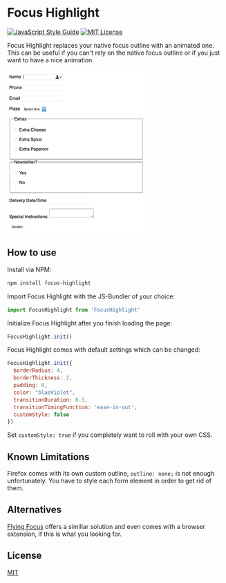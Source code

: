 # Focus Highlight

[![JavaScript Style Guide](https://img.shields.io/badge/code_style-standard-brightgreen.svg)](https://standardjs.com)
[![MIT License](https://img.shields.io/badge/License-MIT-blue.svg)](./LICENSE.md)

Focus Highlight replaces your native focus outline with an animated one. This can be useful if you can't rely on the native focus outline or if you just want to have a nice animation.

![Focus Highlight](./focus_highlight.gif)


## How to use

Install via NPM:
```bash
npm install focus-highlight
```

Import Focus Highlight with the JS-Bundler of your choice:
```javascript
import FocusHighlight from 'FocusHighlight'
```

Initialize Focus Highlight after you finish loading the page:
```javascript
FocusHighlight.init()
```

Focus Highlight comes with default settings which can be changed:
```javascript
FocusHighlight.init({
  borderRadius: 4,
  borderThickness: 2,
  padding: 0,
  color: "blueViolet",
  transitionDuration: 0.3,
  transitionTimingFunction: 'ease-in-out',
  customStyle: false
})
```
Set `customStyle: true` if you completely want to roll with your own CSS.

## Known Limitations

Firefox comes with its own custom outline, `outline: none;` is not enough unfortunately. You have to style each form element in order to get rid of them.

## Alternatives

[Flying Focus](https://github.com/NV/flying-focus) offers a similiar solution and even comes with a browser extension, if this is what you looking for.

## License

[MIT](./LICENSE.md)